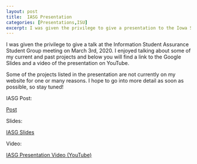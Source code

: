 ```yaml
---
layout: post
title:  IASG Presentation
categories: [Presentations,ISU]
excerpt: I was given the privilege to give a presentation to the Iowa State Information Student Assurance Student Group!
---
```


I was given the privilege to give a talk at the Information Student Assurance Student Group meeting on March 3rd, 2020. I enjoyed talking about some of my current and past projects and below you will find a link to the Google Slides and a video of the presentation on YouTube.

Some of the projects listed in the presentation are not currently on my website for one or many reasons. I hope to go into more detail as soon as possible, so stay tuned!

IASG Post:

[Post](https://iasg.iac.iastate.edu/meetings/2020/03/02/meeting.html)

Slides:

[IASG Slides](https://docs.google.com/presentation/d/1jYWCZxqzzmHtuGNaBcyEppj0qsGm9e7zhW9ThNL43HU/edit?usp=sharing)

Video:

[IASG Presentation Video (YouTube)](https://www.youtube.com/watch?v=r7A0l4D0ADY)
